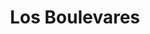 ---
title: "Los Boulevares"
url: /ciudad-autonoma-de-buenos-aires/los-boulevares/
shop: panadería
---